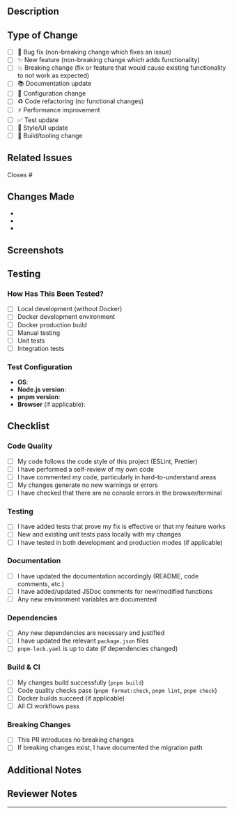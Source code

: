 ## Description

<!-- Provide a brief description of the changes in this PR -->

## Type of Change

<!-- Mark the relevant option with an "x" -->

- [ ] 🐛 Bug fix (non-breaking change which fixes an issue)
- [ ] ✨ New feature (non-breaking change which adds functionality)
- [ ] 💥 Breaking change (fix or feature that would cause existing functionality to not work as expected)
- [ ] 📚 Documentation update
- [ ] 🔧 Configuration change
- [ ] ♻️ Code refactoring (no functional changes)
- [ ] ⚡️ Performance improvement
- [ ] ✅ Test update
- [ ] 🎨 Style/UI update
- [ ] 🔨 Build/tooling change

## Related Issues

<!-- Link to related issues using "Closes #123" or "Relates to #456" -->

Closes #

## Changes Made

<!-- Provide a detailed list of changes made in this PR -->

-
-
-

## Screenshots

<!-- If applicable, add screenshots to demonstrate the changes -->

## Testing

<!-- Describe the tests you ran and how to reproduce them -->

### How Has This Been Tested?

- [ ] Local development (without Docker)
- [ ] Docker development environment
- [ ] Docker production build
- [ ] Manual testing
- [ ] Unit tests
- [ ] Integration tests

### Test Configuration

<!-- Provide relevant test configuration if applicable -->

- **OS**:
- **Node.js version**:
- **pnpm version**:
- **Browser** (if applicable):

## Checklist

<!-- Mark completed items with an "x" -->

### Code Quality

- [ ] My code follows the code style of this project (ESLint, Prettier)
- [ ] I have performed a self-review of my own code
- [ ] I have commented my code, particularly in hard-to-understand areas
- [ ] My changes generate no new warnings or errors
- [ ] I have checked that there are no console errors in the browser/terminal

### Testing

- [ ] I have added tests that prove my fix is effective or that my feature works
- [ ] New and existing unit tests pass locally with my changes
- [ ] I have tested in both development and production modes (if applicable)

### Documentation

- [ ] I have updated the documentation accordingly (README, code comments, etc.)
- [ ] I have added/updated JSDoc comments for new/modified functions
- [ ] Any new environment variables are documented

### Dependencies

- [ ] Any new dependencies are necessary and justified
- [ ] I have updated the relevant `package.json` files
- [ ] `pnpm-lock.yaml` is up to date (if dependencies changed)

### Build & CI

- [ ] My changes build successfully (`pnpm build`)
- [ ] Code quality checks pass (`pnpm format:check`, `pnpm lint`, `pnpm check`)
- [ ] Docker builds succeed (if applicable)
- [ ] All CI workflows pass

### Breaking Changes

- [ ] This PR introduces no breaking changes
- [ ] If breaking changes exist, I have documented the migration path

## Additional Notes

<!-- Add any additional notes, concerns, or questions for reviewers -->

## Reviewer Notes

<!-- Specific areas you'd like reviewers to focus on -->

---

<!-- Thank you for contributing! -->

